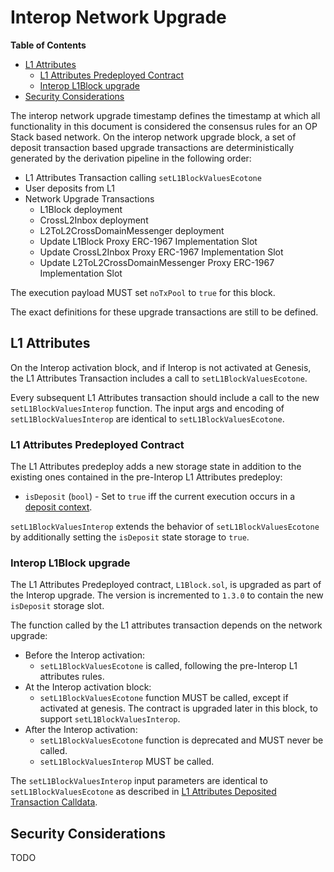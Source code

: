 # Interop Network Upgrade

<!-- START doctoc generated TOC please keep comment here to allow auto update -->
<!-- DON'T EDIT THIS SECTION, INSTEAD RE-RUN doctoc TO UPDATE -->
**Table of Contents**

- [L1 Attributes](#l1-attributes)
  - [L1 Attributes Predeployed Contract](#l1-attributes-predeployed-contract)
  - [Interop L1Block upgrade](#interop-l1block-upgrade)
- [Security Considerations](#security-considerations)

<!-- END doctoc generated TOC please keep comment here to allow auto update -->

The interop network upgrade timestamp defines the timestamp at which all functionality in this document is considered
the consensus rules for an OP Stack based network. On the interop network upgrade block, a set of deposit transaction
based upgrade transactions are deterministically generated by the derivation pipeline in the following order:

- L1 Attributes Transaction calling `setL1BlockValuesEcotone`
- User deposits from L1
- Network Upgrade Transactions
  - L1Block deployment
  - CrossL2Inbox deployment
  - L2ToL2CrossDomainMessenger deployment
  - Update L1Block Proxy ERC-1967 Implementation Slot
  - Update CrossL2Inbox Proxy ERC-1967 Implementation Slot
  - Update L2ToL2CrossDomainMessenger Proxy ERC-1967 Implementation Slot

The execution payload MUST set `noTxPool` to `true` for this block.

The exact definitions for these upgrade transactions are still to be defined.

## L1 Attributes

On the Interop activation block, and if Interop is not activated at Genesis,
the L1 Attributes Transaction includes a call to `setL1BlockValuesEcotone`.

Every subsequent L1 Attributes transaction should include a call to the new `setL1BlockValuesInterop` function.
The input args and encoding of `setL1BlockValuesInterop` are identical to `setL1BlockValuesEcotone`.

### L1 Attributes Predeployed Contract

The L1 Attributes predeploy adds a new storage state in addition to the existing ones contained in the
pre-Interop L1 Attributes predeploy:

- `isDeposit` (`bool`) - Set to `true` iff the current execution occurs in a [deposit context](./derivation.md#deposit-context).

`setL1BlockValuesInterop` extends the behavior of `setL1BlockValuesEcotone` by additionally setting the
`isDeposit` state storage to `true`.

### Interop L1Block upgrade

The L1 Attributes Predeployed contract, `L1Block.sol`, is upgraded as part of the Interop upgrade.
The version is incremented to `1.3.0` to contain the new `isDeposit` storage slot.

The function called by the L1 attributes transaction depends on the network upgrade:

- Before the Interop activation:
  - `setL1BlockValuesEcotone` is called, following the pre-Interop L1 attributes rules.
- At the Interop activation block:
  - `setL1BlockValuesEcotone` function MUST be called, except if activated at genesis.
    The contract is upgraded later in this block, to support `setL1BlockValuesInterop`.
- After the Interop activation:
  - `setL1BlockValuesEcotone` function is deprecated and MUST never be called.
  - `setL1BlockValuesInterop` MUST be called.

The `setL1BlockValuesInterop` input parameters are identical to `setL1BlockValuesEcotone` as described in
[L1 Attributes Deposited Transaction Calldata](/specs/protocol/ecotone/l1_attributes.md#l1-attributes-deposited-transaction-calldata).

## Security Considerations

TODO
